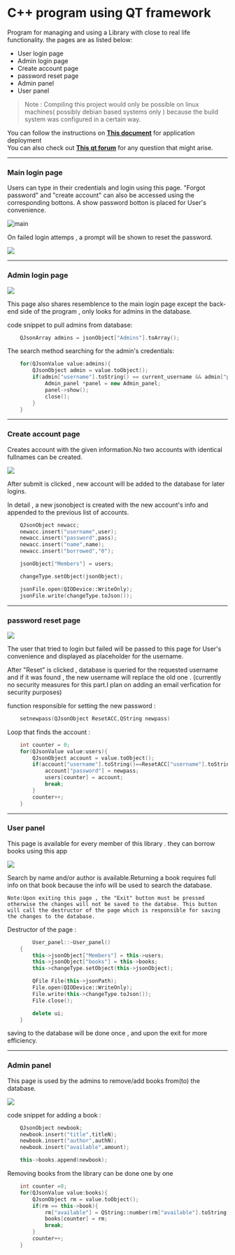 # C++ program using QT framework
 Program for managing and using a Library with close to real life functionality. the pages are as listed below:

* User login page
* Admin login page
* Create account page
* password reset page
* Admin panel
* User panel



> Note : Compiling this project would only be possible on linux machines( possibly debian based systems only ) because the build system was configured in a certain way.

You can follow the instructions on [**This document**](https://doc.qt.io/qt-5/linux-deployment.html) for application deployment<br>You can also check out [**This qt forum**](https://forum.qt.io/topic/116786/create-linux-executable-for-qt-application) for any question that might arise.


---

### Main login page

Users can type in their credentials and login using this page. "Forgot password" and "create account" can also be accessed using the corresponding bottons. A show password botton is placed for User's convenience.

![main](Login.png)

On failed login attemps , a prompt will be shown to reset the password.

![](failed%20login.png)

---

### Admin login page

![](admin%20login.png)

This page also shares resemblence to the main login page except the back-end side of the program , only looks for admins in the database.

code snippet to pull admins from database:
```cpp
    QJsonArray admins = jsonObject["Admins"].toArray();
```
The search method searching for the admin's credentials:
```cpp
    for(QJsonValue value:admins){
        QJsonObject admin = value.toObject();
        if(admin["username"].toString() == current_username && admin["password"].toString() == current_password){
            Admin_panel *panel = new Admin_panel;
            panel->show();
            close();
        }
    }
```
---

### Create account page

Creates account with the given information.No two accounts with identical fullnames can be created.

![](create%20account.png)

After submit is clicked , new account will be added to the database for later logins.

In detail , a new jsonobject is created with the new account's info and appended to the previous list of accounts.
```cpp
    QJsonObject newacc;
    newacc.insert("username",user);
    newacc.insert("password",pass);
    newacc.insert("name",name);
    newacc.insert("borrowed","0");
```
```cpp
    jsonObject["Members"] = users;

    changeType.setObject(jsonObject);

    jsonFile.open(QIODevice::WriteOnly);
    jsonFile.write(changeType.toJson());
```

---

### password reset page

![](passreset.png)

The user that tried to login but failed will be passed to this page for User's convenience and displayed as placeholder for the username.

After "Reset" is clicked , database is queried for the requested username and if it was found , the new username will replace the old one . (currently no security measures for this part.I plan on adding an email verfication for security purposes)

function responsible for setting the new password : 
```cpp
    setnewpass(QJsonObject ResetACC,QString newpass)
```

Loop that finds the account : 

```cpp
    int counter = 0;
    for(QJsonValue value:users){
        QJsonObject account = value.toObject();
        if(account["username"].toString()==ResetACC["username"].toString()){
            account["password"] = newpass;
            users[counter] = account;
            break;
        }
        counter++;
    }
```

---

### User panel

This page is available for every member of this library . they can borrow books using this app

![](userpanel.png)

Search by name and/or author is available.Returning a book requires full info on that book because the info will be used to search the database.

    Note:Upon exiting this page , the "Exit" button must be pressed otherwise the changes will not be saved to the databse. This button will call the destructor of the page which is responsible for saving the changes to the database.
Destructor of the page : 

```cpp
        User_panel::~User_panel()
    {
        this->jsonObject["Members"] = this->users;
        this->jsonObject["books"] = this->books;
        this->changeType.setObject(this->jsonObject);

        QFile File(this->jsonPath);
        File.open(QIODevice::WriteOnly);
        File.write(this->changeType.toJson());
        File.close();

        delete ui;
    }
```

saving to the database will be done once , and upon the exit for more efficiency.

---

### Admin panel

This page is used by the admins to remove/add books from(to) the database.

![](adminpanel.png)

code snippet for adding a book : 

```cpp
    QJsonObject newbook;
    newbook.insert("title",titleN);
    newbook.insert("author",authN);
    newbook.insert("available",amount);

    this->books.append(newbook);
```

Removing books from the library can be done one by one

```cpp
    int counter =0;
    for(QJsonValue value:books){
        QJsonObject rm = value.toObject();
        if(rm == this->book){
            rm["available"] = QString::number(rm["available"].toString().toInt()-1);
            books[counter] = rm;
            break;
        }
        counter++;
    }
```


